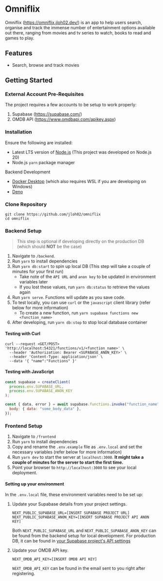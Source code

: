 # Omniflix

Omniflix (<https://omniflix.jloh02.dev/>) is an app to help users search, organise and track the immense number of entertainment options available out there, ranging from movies and tv series to watch, books to read and games to play.

## Features

- Search, browse and track movies

## Getting Started

### External Account Pre-Requisites

The project requires a few accounts to be setup to work properly:

1. Supabase (<https://supabase.com/>)
2. OMDB API (<https://www.omdbapi.com/apikey.aspx>)

### Installation

Ensure the following are installed:

- Latest LTS version of [Node.js](https://nodejs.org/en) (This project was developed on Node.js 20)
- Node.js `yarn` package manager

Backend Development

- [Docker Desktop](https://docs.docker.com/get-docker/) (which also requires WSL if you are developing on Windows)
- [Deno](https://docs.deno.com/runtime/manual/getting_started/installation)

### Clone Repository

```
git clone https://github.com/jloh02/omniflix
cd omniflix
```

### Backend Setup

> This step is optional if developing directly on the production DB (which should **NOT** be the case)

1. Navigate to `/backend`.
2. Run `yarn` to install dependencies
3. Run `yarn db:start` to spin up local DB (This step will take a couple of minutes for your first run)
   - Take note of the `API URL` and `anon key` to be updated in environment variables later
   - If you lost these values, run `yarn db:status` to retrieve the values again
4. Run `yarn serve`. Functions will update as you save code.
5. To test locally, you can use `curl` or the `javascript` client library (refer below for more information)
   - To create a new function, run `yarn supabase functions new <function_name>`
6. After developing, run `yarn db:stop` to stop local database container

#### Testing with Curl

```
curl --request <GET/POST> 'http://localhost:54321/functions/v1/<function_name>' \
  --header 'Authorization: Bearer <SUPABASE_ANON_KEY>' \
  --header 'Content-Type: application/json' \
  --data '{ "name":"Functions" }'
```

#### Testing with JavaScript

```js
const supabase = createClient(
  process.env.SUPABASE_URL,
  process.env.SUPABASE_ANON_KEY
);

const { data, error } = await supabase.functions.invoke("function_name", {
  body: { data: "some_body_data" },
});
```

### Frontend Setup

1. Navigate to `/frontend`
2. Run `yarn` to install dependencies
3. Copy and rename the `.env.example` file as `.env.local` and set the necessary variables (refer below for more information)
4. Run `yarn dev` to start the server at `localhost:3000`. **It might take a couple of minutes for the server to start the first time.**
5. Point your browser to `http://localhost:3000` to see your local deployment.

#### Setting up your environment

In the `.env.local` file, these environment variables need to be set up:

1. Update your Supabase details from your project settings.

   ```
   NEXT_PUBLIC_SUPABASE_URL=[INSERT SUPABASE PROJECT URL]
   NEXT_PUBLIC_SUPABASE_ANON_KEY=[INSERT SUPABASE PROJECT API ANON KEY]
   ```

   Both `NEXT_PUBLIC_SUPABASE_URL` and `NEXT_PUBLIC_SUPABASE_ANON_KEY` can be found from the backend setup for local development. For production DB, it can be found in [your Supabase project's API settings](https://app.supabase.com/project/_/settings/api)

2. Update your OMDB API key.

   ```
   NEXT_OMDB_API_KEY=[INSERT OMDB API KEY]
   ```

   `NEXT_OMDB_API_KEY` can be found in the email sent to you right after registering.
